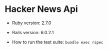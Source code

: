 # Hacker News Api

* Ruby version: 2.7.0

* Rails version: 6.0.2.1

* How to run the test suite: `bundle exec rspec`
